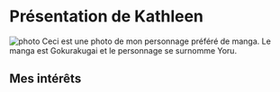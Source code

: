 # Présentation de Kathleen
![photo](medias/★.jpg)
Ceci est une photo de mon personnage préféré de manga. Le manga est Gokurakugai et le personnage se surnomme Yoru.
</head>
<body>
    <h2> Mes intérêts </h2>
</body>
</html>

